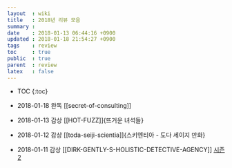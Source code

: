 ```yaml
---
layout  : wiki
title   : 2018년 리뷰 모음
summary :
date    : 2018-01-13 06:44:16 +0900
updated : 2018-01-18 21:54:27 +0900
tags    : review
toc     : true
public  : true
parent  : review
latex   : false
---
```

* TOC
{:toc}

* 2018-01-18 완독 [[secret-of-consulting]]
* 2018-01-13 감상 [[HOT-FUZZ]]{뜨거운 녀석들}
* 2018-01-12 감상 [[toda-seiji-scientia]]{스키엔티아 - 도다 세이지 만화}
* 2018-01-11 감상 [[DIRK-GENTLY-S-HOLISTIC-DETECTIVE-AGENCY]] [시즌 2](/wiki/DIRK-GENTLY-S-HOLISTIC-DETECTIVE-AGENCY/#season-02)


